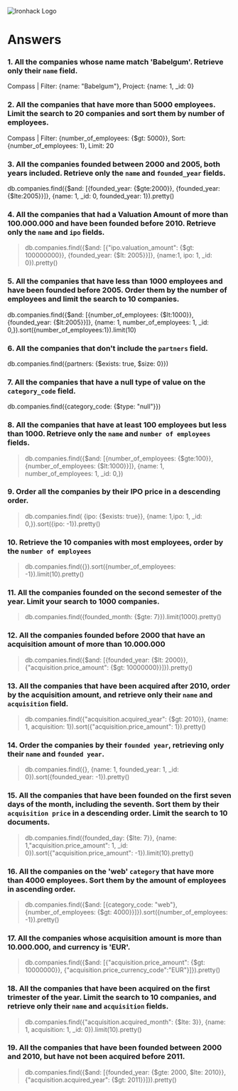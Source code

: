 ![Ironhack Logo](https://i.imgur.com/1QgrNNw.png)

# Answers

### 1. All the companies whose name match 'Babelgum'. Retrieve only their `name` field.

Compass | Filter: {name: "Babelgum"}, Project: {name: 1, _id: 0}

### 2. All the companies that have more than 5000 employees. Limit the search to 20 companies and sort them by **number of employees**.

Compass | Filter: {number_of_employees: {$gt: 5000}}, Sort: {number_of_employees: 1}, Limit: 20

### 3. All the companies founded between 2000 and 2005, both years included. Retrieve only the `name` and `founded_year` fields.

db.companies.find({$and: [{founded_year: {$gte:2000}}, {founded_year: {$lte:2005}}]}, {name: 1, _id: 0, founded_year: 1}).pretty() 

### 4. All the companies that had a Valuation Amount of more than 100.000.000 and have been founded before 2010. Retrieve only the `name` and `ipo` fields.

> db.companies.find({$and: [{"ipo.valuation_amount": {$gt: 100000000}}, {founded_year: {$lt: 2005}}]}, {name:1, ipo: 1, _id: 0}).pretty() 

### 5. All the companies that have less than 1000 employees and have been founded before 2005. Order them by the number of employees and limit the search to 10 companies.

db.companies.find({$and: [{number_of_employees: {$lt:1000}}, {founded_year: {$lt:2005}}]}, {name: 1, number_of_employees: 1, _id: 0,}).sort({number_of_employees:1}).limit(10) 

### 6. All the companies that don't include the `partners` field.

db.companies.find({partners: {$exists: true, $size: 0}})

### 7. All the companies that have a null type of value on the `category_code` field.

db.companies.find({category_code: {$type: "null"}}) 

### 8. All the companies that have at least 100 employees but less than 1000. Retrieve only the `name` and `number of employees` fields.

> db.companies.find({$and: [{number_of_employees: {$gte:100}}, {number_of_employees: {$lt:1000}}]}, {name: 1, number_of_employees: 1, _id: 0,}) 

### 9. Order all the companies by their IPO price in a descending order.

> db.companies.find( {ipo: {$exists: true}}, {name: 1,ipo: 1, _id: 0,}).sort({ipo: -1}).pretty() 

### 10. Retrieve the 10 companies with most employees, order by the `number of employees`

> db.companies.find({}).sort({number_of_employees: -1}).limit(10).pretty()   

### 11. All the companies founded on the second semester of the year. Limit your search to 1000 companies.

> db.companies.find({founded_month: {$gte: 7}}).limit(1000).pretty() 

### 12. All the companies founded before 2000 that have an acquisition amount of more than 10.000.000

> db.companies.find({$and: [{founded_year: {$lt: 2000}}, {"acquisition.price_amount": {$gt: 10000000}}]}).pretty()

### 13. All the companies that have been acquired after 2010, order by the acquisition amount, and retrieve only their `name` and `acquisition` field.

> db.companies.find({"acquisition.acquired_year": {$gt: 2010}}, {name: 1, acquisition: 1}).sort({"acquisition.price_amount": 1}).pretty() 

### 14. Order the companies by their `founded year`, retrieving only their `name` and `founded year`.

> db.companies.find({}, {name: 1, founded_year: 1, _id: 0}).sort({founded_year: -1}).pretty()

### 15. All the companies that have been founded on the first seven days of the month, including the seventh. Sort them by their `acquisition price` in a descending order. Limit the search to 10 documents.

> db.companies.find({founded_day: {$lte: 7}}, {name: 1,"acquisition.price_amount": 1, _id: 0}).sort({"acquisition.price_amount": -1}).limit(10).pretty()  

### 16. All the companies on the 'web' `category` that have more than 4000 employees. Sort them by the amount of employees in ascending order.

> db.companies.find({$and: [{category_code: "web"}, {number_of_employees: {$gt: 4000}}]}).sort({number_of_employees: -1}).pretty() 

### 17. All the companies whose acquisition amount is more than 10.000.000, and currency is 'EUR'.

> db.companies.find({$and: [{"acquisition.price_amount": {$gt: 10000000}}, {"acquisition.price_currency_code":"EUR"}]}).pretty()  

### 18. All the companies that have been acquired on the first trimester of the year. Limit the search to 10 companies, and retrieve only their `name` and `acquisition` fields.

> db.companies.find({"acquisition.acquired_month": {$lte: 3}}, {name: 1, acquisition: 1, _id: 0}).limit(10).pretty() 

### 19. All the companies that have been founded between 2000 and 2010, but have not been acquired before 2011.

> db.companies.find({$and: [{founded_year: {$gte: 2000, $lte: 2010}}, {"acquisition.acquired_year": {$gt: 2011}}]}).pretty()
